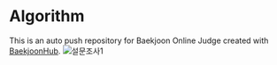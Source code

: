 # Algorithm
This is an auto push repository for Baekjoon Online Judge created with [BaekjoonHub](https://github.com/BaekjoonHub/BaekjoonHub).
![설문조사1](https://github.com/hyun4965/Algorithm/assets/50188017/fa0ee718-1f60-4d0f-b6ff-f9693ed13e2b)
